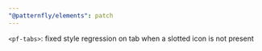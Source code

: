 ```yaml
---
"@patternfly/elements": patch
---
```


`<pf-tabs>`: fixed style regression on tab when a slotted icon is not present

